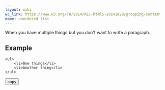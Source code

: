 ```yaml
---
layout: wiki
w3_link: https://www.w3.org/TR/2014/REC-html5-20141028/grouping-content.html#the-ul-element
name: unordered list
---
```

When you have multiple things but you don't want to write a paragraph.
## Example
<div class="codeblock"><pre><code class="language-html">&lt;ul&gt;
	&lt;li&gt;One things&lt;/li&gt;
	&lt;li&gt;Another thing&lt;/li&gt;
&lt;/ul&gt;</code></pre><button>copy</button></div>